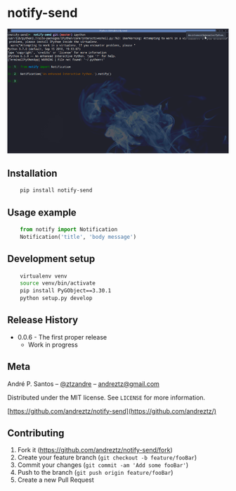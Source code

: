 # notify-send

![](header.png)

## Installation

```sh
    pip install notify-send
```

## Usage example

```python
    from notify import Notification
    Notification('title', 'body message')
```

## Development setup

```sh
    virtualenv venv
    source venv/bin/activate
    pip install PyGObject==3.30.1
    python setup.py develop
```

## Release History

-   0.0.6 - The first proper release
    -   Work in progress

## Meta

André P. Santos – [@ztzandre](https://twitter.com/ztzandre) – andreztz@gmail.com

Distributed under the MIT license. See `LICENSE` for more information.

[https://github.com/andreztz/notify-send](https://github.com/andreztz/)

## Contributing

1. Fork it (<https://github.com/andreztz/notify-send/fork>)
2. Create your feature branch (`git checkout -b feature/fooBar`)
3. Commit your changes (`git commit -am 'Add some fooBar'`)
4. Push to the branch (`git push origin feature/fooBar`)
5. Create a new Pull Request
